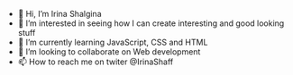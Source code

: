 - 👋 Hi, I’m Irina Shalgina
- 👀 I’m interested in seeing how I can create interesting and good looking stuff
- 🌱 I’m currently learning JavaScript, CSS and HTML
- 💞️ I’m looking to collaborate on Web development
- 📫 How to reach me on twiter @IrinaShaff

<!---
iashaff/iashaff is a ✨ special ✨ repository because its `README.md` (this file) appears on your GitHub profile.
You can click the Preview link to take a look at your changes.
--->
